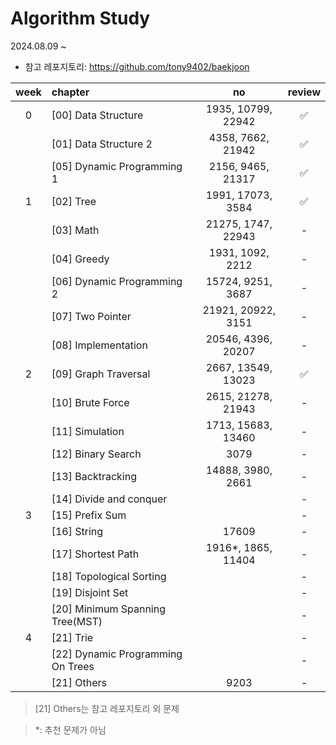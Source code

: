 # Algorithm Study

2024.08.09 ~

* 참고 레포지토리: https://github.com/tony9402/baekjoon

| week | chapter                            |         no         | review |
|:----:|:-----------------------------------|:------------------:|:------:|
|  0   | [00] Data Structure                | 1935, 10799, 22942 |   ✅    |
|      | [01] Data Structure 2              | 4358, 7662, 21942  |   ✅    |
|      | [05] Dynamic Programming 1         | 2156, 9465, 21317  |   ✅    |
|  1   | [02] Tree                          | 1991, 17073, 3584  |   ✅    |
|      | [03] Math                          | 21275, 1747, 22943 |   -    |
|      | [04] Greedy                        |  1931, 1092, 2212  |   -    |
|      | [06] Dynamic Programming 2         | 15724, 9251, 3687  |   -    |
|      | [07] Two Pointer	                  | 21921, 20922, 3151 |   -    |
|      | [08] Implementation                | 20546, 4396, 20207 |   -    |
|  2   | [09] Graph Traversal               | 2667, 13549, 13023 |   ✅    |
|      | [10] Brute Force                   | 2615, 21278, 21943 |   -    |
|      | [11] Simulation                    | 1713, 15683, 13460 |   -    |
|      | [12] Binary Search                 |        3079        |   -    |
|      | [13] Backtracking                  | 14888, 3980, 2661  |   -    |
|      | [14] Divide and conquer            |                    |   -    |
|  3   | [15] Prefix Sum                    |                    |   -    |
|      | [16] String                        |       17609        |   -    |
|      | [17] Shortest Path                 | 1916*, 1865, 11404 |   -    |
|      | [18] Topological Sorting           |                    |   -    |
|      | [19] Disjoint Set                  |                    |   -    |
|      | [20] Minimum Spanning Tree(MST)    |                    |   -    |
|  4   | [21] Trie                          |                    |   -    |
|      | [22] 	Dynamic Programming On Trees |                    |   -    |
|      | [21] Others                        |        9203        |   -    |

> [21] Others는 참고 레포지토리 외 문제

> *: 추천 문제가 아님





